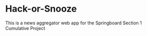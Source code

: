 # Hack-or-Snooze
This is a news aggregator web app for the Springboard Section 1 Cumulative Project
